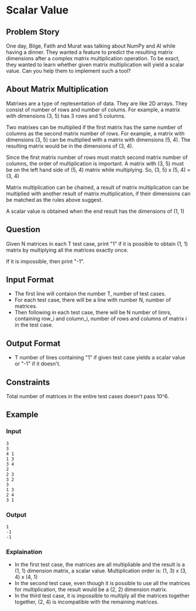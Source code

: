 # Scalar Value

## Problem Story

One day, Bilge, Fatih and Murat was talking about NumPy and AI while having a dinner. They wanted a feature to predict the resulting matrix dimensions after a complex matrix multiplication operation. To be exact, they wanted to learn whether given matrix multiplication will yield a scalar value. Can you help them to implement such a tool?

## About Matrix Multiplication

Matrixes are a type of reptesentation of data. They are like 2D arrays. They consist of number of rows and number of colums. For example, a matrix with dimensions (3, 5) has 3 rows and 5 columns.

Two matrixes can be multiplied if the first matrix has the same number of columns as the second matrix number of rows. For example, a matrix with dimensions (3, 5) can be multiplied with a matrix with dimensions (5, 4). The resulting matrix would be in the dimensions of (3, 4).

Since the first matrix number of rows must match second matrix number of columns, the order of multiplication is important. A matrix with (3, 5) must be on the left hand side of (5, 4) matrix while multiplying. So, (3, 5) x (5, 4) = (3, 4)

Matrix multiplication can be chained, a result of matrix multiplication can be multiplied with another result of matrix multiplication, if their dimensions can be matched as the rules above suggest.

A scalar value is obtained when the end result has the dimensions of (1, 1)

## Question

Given N matrices in each T test case, print "1" if it is possible to obtain (1, 1) matrix by multiplying all the matrices exactly once.

If it is impossible, then print "-1".

## Input Format

* The first line will contaion the number T, number of test cases.
* For each test case, there will be a line with number N, number of matrices.
* Then following in each test case, there will be N number of limrs, containing row_i and column_i, number of rows and columns of matrix i in the test case.

## Output Format

* T number of lines containing "1" if given test case yields a scalar value or "-1" if it doesn't.

## Constraints

Total number of matrices in the entire test cases doesn't pass 10^6.

## Example

### Input

```
3
3
4 1
1 3
3 4
2
2 3
3 2
3
1 3
2 4
3 1
```

### Output

```
1
-1
-1
```

### Explaination

* In the first test case, the matrices are all multipliable and the result is a (1, 1) dimension matrix, a scalar value. Multiplication order is: (1, 3) x (3, 4) x (4, 1)
* In the second test case, even though it is possible to use all the matrices for multiplication, the result would be a (2, 2) dimension matrix.
* In the third test case, it is impossible to multiply all the matrices together together, (2, 4) is incompatible with the remaining matrices.
